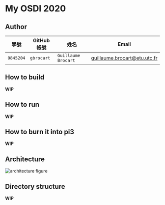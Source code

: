 # My OSDI 2020

## Author

| 學號 | GitHub 帳號 | 姓名 | Email |
| --- | ----------- | --- | --- |
|`0845204`| `gbrocart` | `Guillaume Brocart` | guillaume.brocart@etu.utc.fr |

## How to build

**WIP**

## How to run

**WIP**

## How to burn it into pi3

**WIP**

## Architecture

![architecture figure]()

## Directory structure

**WIP**

